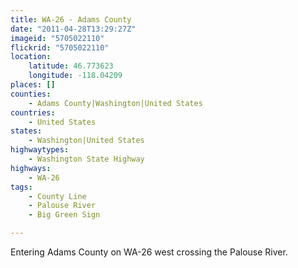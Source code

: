 ```yaml
---
title: WA-26 - Adams County
date: "2011-04-28T13:29:27Z"
imageid: "5705022110"
flickrid: "5705022110"
location:
    latitude: 46.773623
    longitude: -118.04209
places: []
counties:
    - Adams County|Washington|United States
countries:
    - United States
states:
    - Washington|United States
highwaytypes:
    - Washington State Highway
highways:
    - WA-26
tags:
    - County Line
    - Palouse River
    - Big Green Sign

---
```

Entering Adams County on WA-26 west crossing the Palouse River.